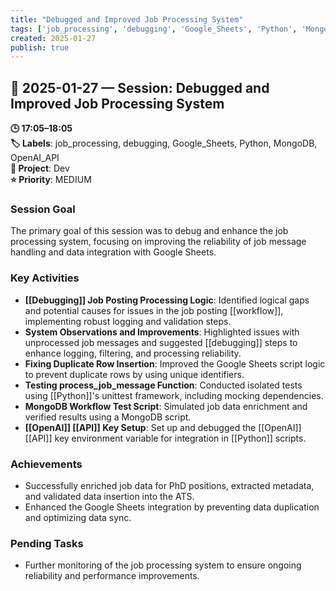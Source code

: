 ```yaml
---
title: "Debugged and Improved Job Processing System"
tags: ['job_processing', 'debugging', 'Google_Sheets', 'Python', 'MongoDB', 'OpenAI_API']
created: 2025-01-27
publish: true
---
```


## 📅 2025-01-27 — Session: Debugged and Improved Job Processing System

**🕒 17:05–18:05**  
**🏷️ Labels**: job_processing, debugging, Google_Sheets, Python, MongoDB, OpenAI_API  
**📂 Project**: Dev  
**⭐ Priority**: MEDIUM  


### Session Goal
The primary goal of this session was to debug and enhance the job processing system, focusing on improving the reliability of job message handling and data integration with Google Sheets.

### Key Activities
- **[[Debugging]] Job Posting Processing Logic**: Identified logical gaps and potential causes for issues in the job posting [[workflow]], implementing robust logging and validation steps.
- **System Observations and Improvements**: Highlighted issues with unprocessed job messages and suggested [[debugging]] steps to enhance logging, filtering, and processing reliability.
- **Fixing Duplicate Row Insertion**: Improved the Google Sheets script logic to prevent duplicate rows by using unique identifiers.
- **Testing process_job_message Function**: Conducted isolated tests using [[Python]]'s unittest framework, including mocking dependencies.
- **MongoDB Workflow Test Script**: Simulated job data enrichment and verified results using a MongoDB script.
- **[[OpenAI]] [[API]] Key Setup**: Set up and debugged the [[OpenAI]] [[API]] key environment variable for integration in [[Python]] scripts.

### Achievements
- Successfully enriched job data for PhD positions, extracted metadata, and validated data insertion into the ATS.
- Enhanced the Google Sheets integration by preventing data duplication and optimizing data sync.

### Pending Tasks
- Further monitoring of the job processing system to ensure ongoing reliability and performance improvements.
